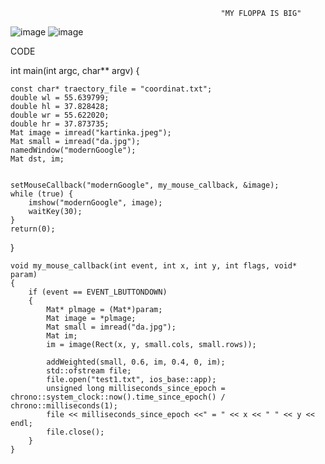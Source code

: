                                                    "MY FLOPPA IS BIG"

![image](https://user-images.githubusercontent.com/91465477/150308389-3f79e4be-1090-42da-8a6f-45b23bc4261e.png)
![image](https://user-images.githubusercontent.com/91465477/150308426-72947734-4e4b-4124-a8dc-0d737474e906.png)


CODE

int main(int argc, char** argv) 
{
	
	const char* traectory_file = "coordinat.txt";
	double wl = 55.639799;
	double hl = 37.828428;
	double wr = 55.622020;
	double hr = 37.873735;
	Mat image = imread("kartinka.jpeg");
	Mat small = imread("da.jpg");
	namedWindow("modernGoogle");
	Mat dst, im;
	

	setMouseCallback("modernGoogle", my_mouse_callback, &image);
	while (true) {
		imshow("modernGoogle", image);
		waitKey(30);
	}
	return(0);
}

	void my_mouse_callback(int event, int x, int y, int flags, void* param)
	{
		if (event == EVENT_LBUTTONDOWN)
		{
			Mat* plmage = (Mat*)param;
			Mat image = *plmage;
			Mat small = imread("da.jpg");
			Mat im;
			im = image(Rect(x, y, small.cols, small.rows));

			addWeighted(small, 0.6, im, 0.4, 0, im);
			std::ofstream file;
			file.open("test1.txt", ios_base::app);
			unsigned long milliseconds_since_epoch = chrono::system_clock::now().time_since_epoch() / chrono::milliseconds(1);
			file << milliseconds_since_epoch <<" = " << x << " " << y << endl;
			file.close();
		}
	}
